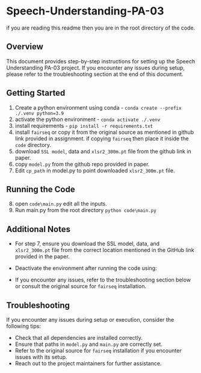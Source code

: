 # Speech-Understanding-PA-03

if you are reading this readme then you are in the root directory of the code.

## Overview
This document provides step-by-step instructions for setting up the Speech Understanding PA-03 project. If you encounter any issues during setup, please refer to the troubleshooting section at the end of this document.

## Getting Started
1. Create a python environment using conda - `conda create --prefix ./.venv python=3.9`
2. activate the python environment - `conda activate ./.venv`
3. install requirements - `pip install -r requirements.txt`
4. install `fairseq` or copy it from the original source as mentioned in github link provided in assignment. if copying `fairseq` then place it inside the `code` directory. 
5. download `SSL model`, data and `xlsr2_300m.pt` file from the github link in paper.
6. copy `model.py` from the github repo provided in paper.
7. Edit `cp_path` in model.py to point downloaded `xlsr2_300m.pt` file.

## Running the Code
8. open `code\main.py` edit  all the inputs.
9. Run main.py from the root directory `python code\main.py` 

## Additional Notes

- For step 7, ensure you download the SSL model, data, and `xlsr2_300m.pt` file from the correct location mentioned in the GitHub link provided in the paper.

- Deactivate the environment after running the code using:

- If you encounter any issues, refer to the troubleshooting section below or consult the original source for `fairseq` installation.

## Troubleshooting

If you encounter any issues during setup or execution, consider the following tips:

- Check that all dependencies are installed correctly.
- Ensure that paths in `model.py` and `main.py` are correctly set.
- Refer to the original source for `fairseq` installation if you encounter issues with its setup.
- Reach out to the project maintainers for further assistance.